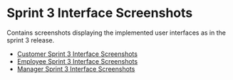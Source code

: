 # Sprint 3 Interface Screenshots

Contains screenshots displaying the implemented user interfaces as in the sprint 3 release.

- [Customer Sprint 3 Interface Screenshots](https://gitlab.com/sc20aim/inertia/-/tree/main/documentation/interface%20screenshots/sprint-3/customer)
- [Employee Sprint 3 Interface Screenshots](https://gitlab.com/sc20aim/inertia/-/tree/main/documentation/interface%20screenshots/sprint-3/employee)
- [Manager Sprint 3 Interface Screenshots](https://gitlab.com/sc20aim/inertia/-/tree/main/documentation/interface%20screenshots/sprint-3/manager)
